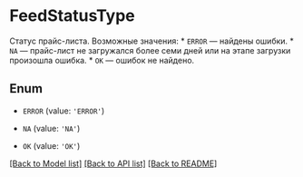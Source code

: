 # FeedStatusType

Статус прайс-листа.  Возможные значения:    * `ERROR` — найдены ошибки.   * `NA` — прайс-лист не загружался более семи дней или на этапе загрузки произошла ошибка.   * `OK` — ошибок не найдено. 

## Enum

* `ERROR` (value: `'ERROR'`)

* `NA` (value: `'NA'`)

* `OK` (value: `'OK'`)

[[Back to Model list]](../README.md#documentation-for-models) [[Back to API list]](../README.md#documentation-for-api-endpoints) [[Back to README]](../README.md)


